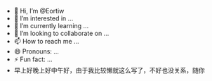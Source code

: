 - 👋 Hi, I’m @Eortiw
- 👀 I’m interested in ...
- 🌱 I’m currently learning ...
- 💞️ I’m looking to collaborate on ...
- 📫 How to reach me ...
- 😄 Pronouns: ...
- ⚡ Fun fact: ...
- 早上好晚上好中午好，由于我比较懒就这么写了，不好也没关系，随你

<!---
Eortiw/Eortiw is a ✨ special ✨ repository because its `README.md` (this file) appears on your GitHub profile.
You can click the Preview link to take a look at your changes.
--->
